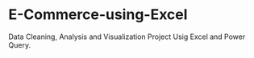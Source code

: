 # E-Commerce-using-Excel
Data Cleaning, Analysis and Visualization Project Usig Excel and Power Query.
